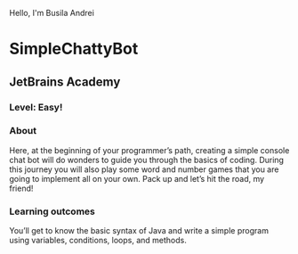 Hello, I'm Busila Andrei
# SimpleChattyBot
## JetBrains Academy

### Level: Easy!

### About
Here, at the beginning of your programmer’s path, creating a simple console chat bot will do wonders to guide you through the basics of coding. During this journey you will also play some word and number games that you are going to implement all on your own. Pack up and let’s hit the road, my friend!

### Learning outcomes
You’ll get to know the basic syntax of Java and write a simple program using variables, conditions, loops, and methods.
